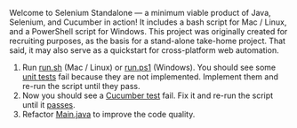 Welcome to Selenium Standalone — a minimum viable product of Java, Selenium, and Cucumber in action!  It includes a bash script for Mac / Linux, and a PowerShell script for Windows.  This project was originally created for recruiting purposes, as the basis for a stand-alone take-home project.  That said, it may also serve as a quickstart for cross-platform web automation.

1. Run <a href="https://github.com/zskolnik/Selenium-Cucumber-Standalone/blob/master/script/run.sh">run.sh</a> (Mac / Linux) or <a href="https://github.com/zskolnik/Selenium-Cucumber-Standalone/blob/master/script/run.ps1">run.ps1</a> (Windows).  You should see some <a href="https://github.com/zskolnik/Selenium-Cucumber-Standalone/blob/master/test/JUnitTest.java">unit tests</a> fail because they are not implemented.  Implement them and re-run the script until they pass.
2. Now you should see a <a href="https://github.com/zskolnik/Selenium-Cucumber-Standalone/blob/master/features/Cucumber.feature">Cucumber test</a> fail.  Fix it and re-run the script until it <a href="https://github.com/zskolnik/Selenium-Cucumber-Standalone/blob/master/img/success.jpg">passes</a>.
3. Refactor <a href="https://github.com/zskolnik/Selenium-Cucumber-Standalone/blob/master/src/Main.java">Main.java</a> to improve the code quality.
